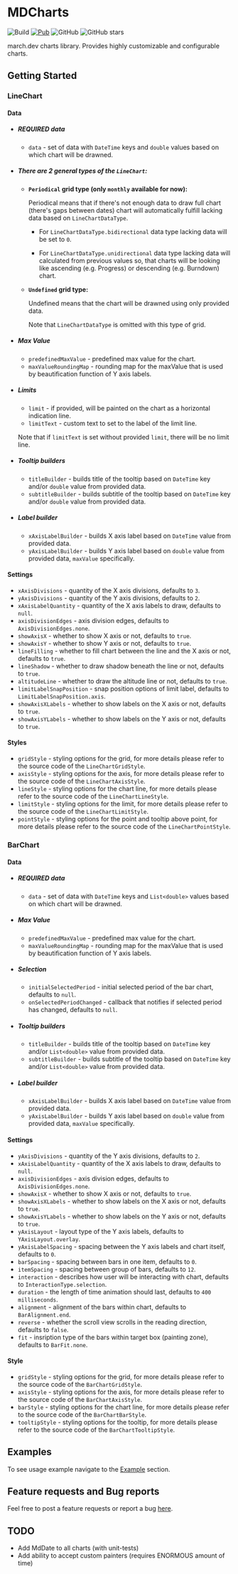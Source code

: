 # MDCharts

![Build](https://github.com/marchdev-tk/mdcharts/workflows/build/badge.svg)
[![Pub](https://img.shields.io/pub/v/mdcharts.svg)](https://pub.dartlang.org/packages/mdcharts)
![GitHub](https://img.shields.io/github/license/marchdev-tk/mdcharts)
![GitHub stars](https://img.shields.io/github/stars/marchdev-tk/mdcharts?style=social)

march.dev charts library. Provides highly customizable and configurable charts.

## Getting Started

### LineChart

#### Data

* ##### REQUIRED data

  * `data` - set of data with `DateTime` keys and `double` values based on which chart will be drawned.

* ##### There are 2 general types of the `LineChart`:

  * **`Periodical` grid type (only `monthly` available for now):**

    Periodical means that if there's not enough data to draw full chart (there's gaps between dates) chart will automatically fulfill lacking data based on `LineChartDataType`.

    * For `LineChartDataType.bidirectional` data type lacking data will be set to `0`.

    * For `LineChartDataType.unidirectional` data type lacking data will calculated from previous values so, that charts will be looking like ascending (e.g. Progress) or descending (e.g. Burndown) chart.

  * **`Undefined` grid type:**

    Undefined means that the chart will be drawned using only provided data.

    Note that `LineChartDataType` is omitted with this type of grid.

* ##### Max Value 

  * `predefinedMaxValue` - predefined max value for the chart.
  * `maxValueRoundingMap` - rounding map for the maxValue that is used by beautification function of Y axis labels.

* ##### Limits

  * `limit` - if provided, will be painted on the chart as a horizontal indication line.
  * `limitText` - custom text to set to the label of the limit line.

  Note that if `limitText` is set without provided `limit`, there will be no limit line.

* ##### Tooltip builders

  * `titleBuilder` - builds title of the tooltip based on `DateTime` key and/or `double` value from provided data.
  * `subtitleBuilder` - builds subtitle of the tooltip based on `DateTime` key and/or `double` value from provided data.

* ##### Label builder

  * `xAxisLabelBuilder` - builds X axis label based on `DateTime` value from provided data.
  * `yAxisLabelBuilder` - builds Y axis label based on `double` value from provided data, `maxValue` specifically.

#### Settings

* `xAxisDivisions` - quantity of the X axis divisions, defaults to `3`.
* `yAxisDivisions` - quantity of the Y axis divisions, defaults to `2`.
* `xAxisLabelQuantity` - quantity of the X axis labels to draw, defaults to `null`.
* `axisDivisionEdges` - axis division edges, defaults to `AxisDivisionEdges.none`.
* `showAxisX` - whether to show X axis or not, defaults to `true`.
* `showAxisY` - whether to show Y axis or not, defaults to `true`.
* `lineFilling` - whether to fill chart between the line and the X axis or not, defaults to `true`.
* `lineShadow` - whether to draw shadow beneath the line or not, defaults to `true`.
* `altitudeLine` - whether to draw the altitude line or not, defaults to `true`.
* `limitLabelSnapPosition` - snap position options of limit label, defaults to `LimitLabelSnapPosition.axis`.
* `showAxisXLabels` - whether to show labels on the X axis or not, defaults to `true`.
* `showAxisYLabels` - whether to show labels on the Y axis or not, defaults to `true`.

#### Styles

* `gridStyle` - styling options for the grid, for more details please refer to the source code of the `LineChartGridStyle`.
* `axisStyle` - styling options for the axis, for more details please refer to the source code of the `LineChartAxisStyle`.
* `lineStyle` - styling options for the chart line, for more details please refer to the source code of the `LineChartLineStyle`.
* `limitStyle` - styling options for the limit, for more details please refer to the source code of the `LineChartLimitStyle`.
* `pointStyle` - styling options for the point and tooltip above point, for more details please refer to the source code of the `LineChartPointStyle`.

### BarChart

#### Data

* ##### REQUIRED data

  * `data` - set of data with `DateTime` keys and `List<double>` values based on which chart will be drawned.

* ##### Max Value 

  * `predefinedMaxValue` - predefined max value for the chart.
  * `maxValueRoundingMap` - rounding map for the maxValue that is used by beautification function of Y axis labels.

* ##### Selection

  * `initialSelectedPeriod` - initial selected period of the bar chart, defaults to `null`.
  * `onSelectedPeriodChanged` - callback that notifies if selected period has changed, defaults to `null`.

* ##### Tooltip builders

  * `titleBuilder` - builds title of the tooltip based on `DateTime` key and/or `List<double>` value from provided data.
  * `subtitleBuilder` - builds subtitle of the tooltip based on `DateTime` key and/or `List<double>` value from provided data.

* ##### Label builder

  * `xAxisLabelBuilder` - builds X axis label based on `DateTime` value from provided data.
  * `yAxisLabelBuilder` - builds Y axis label based on `double` value from provided data, `maxValue` specifically.

#### Settings

* `yAxisDivisions` - quantity of the Y axis divisions, defaults to `2`.
* `xAxisLabelQuantity` - quantity of the X axis labels to draw, defaults to `null`.
* `axisDivisionEdges` - axis division edges, defaults to `AxisDivisionEdges.none`.
* `showAxisX` - whether to show X axis or not, defaults to `true`.
* `showAxisXLabels` - whether to show labels on the X axis or not, defaults to `true`.
* `showAxisYLabels` - whether to show labels on the Y axis or not, defaults to `true`.
* `yAxisLayout` - layout type of the Y axis labels, defaults to `YAxisLayout.overlay`.
* `yAxisLabelSpacing` - spacing between the Y axis labels and chart itself, defaults to `0`.
* `barSpacing` - spacing between bars in one item, defaults to `0`.
* `itemSpacing` - spacing between group of bars, defaults to `12`.
* `interaction` - describes how user will be interacting with chart, defaults to `InteractionType.selection`.
* `duration` - the length of time animation should last, defaults to `400 milliseconds`.
* `alignment` - alignment of the bars within chart, defaults to `BarAlignment.end`.
* `reverse` - whether the scroll view scrolls in the reading direction, defaults to `false`.
* `fit` - insription type of the bars within target box (painting zone), defaults to `BarFit.none`.

#### Style

* `gridStyle` - styling options for the grid, for more details please refer to the source code of the `BarChartGridStyle`.
* `axisStyle` - styling options for the axis, for more details please refer to the source code of the `BarChartAxisStyle`.
* `barStyle` - styling options for the chart line, for more details please refer to the source code of the `BarChartBarStyle`.
* `tooltipStyle` - styling options for the tooltip, for more details please refer to the source code of the `BarChartTooltipStyle`.

## Examples

To see usage example navigate to the [Example](example/README.md) section.

## Feature requests and Bug reports

Feel free to post a feature requests or report a bug [here](https://github.com/marchdev-tk/mdcharts/issues).

## TODO

* Add MdDate to all charts (with unit-tests)
* Add ability to accept custom painters (requires ENORMOUS amount of time)
